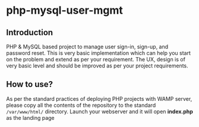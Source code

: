 # php-mysql-user-mgmt

## Introduction
PHP &amp; MySQL based project to manage user sign-in, sign-up, and password reset. This is very basic implementation which can help you start on the problem and extend as per your requirement. The UX, design is of very basic level and should be improved as per your project requirements.

## How to use?
As per the standard practices of deploying PHP projects with WAMP server, please copy  all the contents of the repository to the standard `/var/www/html/` directory. Launch your webserver and it will open **index.php** as the landing page
